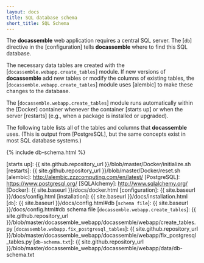 ```yaml
---
layout: docs
title: SQL database schema
short_title: SQL Schema
---
```


The **docassemble** web application requires a central SQL server.
The [`db`] directive in the [configuration] tells **docassemble**
where to find this SQL database.

The necessary data tables are created with the
[`docassemble.webapp.create_tables`] module.  If new versions of
**docassemble** add new tables or modify the columns of existing
tables, the [`docassemble.webapp.create_tables`] module uses [alembic]
to make these changes to the database.

The [`docassemble.webapp.create_tables`] module runs automatically
within the [Docker] container whenever the container [starts up] or
when the server [restarts] (e.g., when a package is installed or
upgraded).

The following table lists all of the tables and columns that
**docassemble** uses.  (This is output from [PostgreSQL], but the same
concepts exist in most SQL database systems.)

{% include db-schema.html %}

[starts up]: {{ site.github.repository_url }}/blob/master/Docker/initialize.sh
[restarts]: {{ site.github.repository_url }}/blob/master/Docker/reset.sh
[alembic]: http://alembic.zzzcomputing.com/en/latest/
[PostgreSQL]: https://www.postgresql.org/
[SQLAlchemy]: http://www.sqlalchemy.org/
[Docker]: {{ site.baseurl }}/docs/docker.html
[configuration]: {{ site.baseurl }}/docs/config.html
[installation]: {{ site.baseurl }}/docs/installation.html
[`db`]: {{ site.baseurl }}/docs/config.html#db
[`schema file`]: {{ site.baseurl }}/docs/config.html#db schema file
[`docassemble.webapp.create_tables`]: {{ site.github.repository_url }}/blob/master/docassemble_webapp/docassemble/webapp/create_tables.py
[`docassemble.webapp.fix_postgresql_tables`]: {{ site.github.repository_url }}/blob/master/docassemble_webapp/docassemble/webapp/fix_postgresql_tables.py
[`db-schema.txt`]: {{ site.github.repository_url }}/blob/master/docassemble_webapp/docassemble/webapp/data/db-schema.txt

